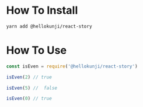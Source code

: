 # How To Install

```sh
yarn add @hellokunji/react-story
```

# How To Use

```js
const isEven = require('@hellokunji/react-story')

isEven(2) // true

isEven(5) //  false

isEven(0) // true
```